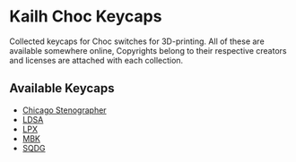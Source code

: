 # Kailh Choc Keycaps

Collected keycaps for Choc switches for 3D-printing. All of these are available
somewhere online, Copyrights belong to their respective creators and licenses
are attached with each collection.

## Available Keycaps

- [Chicago Stenographer](Chicago/)
- [LDSA](LDSA/)
- [LPX](LPX/)
- [MBK](MBK/)
- [SQDG](SQDG/)
